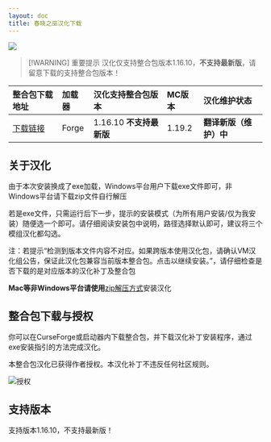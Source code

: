 ```yaml
---
layout: doc
title: 春晓之巫汉化下载
---
```


![](https://media.forgecdn.net/attachments/507/514/2022-10-18_16.png)

> [!WARNING] 重要提示
> 汉化仅支持整合包版本1.16.10，**不支持最新版**，请留意下载的支持整合包版本！

<DownloadLinks :methods="[
  { id: 'lanzou', text: '下载汉化', icon: '/imgs/svg/lanzou.svg', link: 'https://vmhanhuazu.lanzouo.com/s/witch' },
  { id: 'bilibili', text: '宣传片', icon: '/imgs/svg/bilibili.svg', link: 'https://www.bilibili.com/video/BV1Qz421X7hp/' },
  { id: 'github', text: '汉化仓库', icon: '/imgs/svg/github.svg', link: 'https://github.com/VM-Chinese-translate-group/Cottage-Witch' },
  { id: 'lazy', text: '懒汉下载', icon: '/imgs/logo/logo_64.png', link: 'https://vmhanhuazu.lanzouo.com/s/witch' }
]" />

| 整合包下载地址                                                          | 加载器 | 汉化支持整合包版本       | MC版本 | 汉化维护状态           |
| :---------------------------------------------------------------------- | :----- | :----------------------- | :----- | :--------------------- |
| [下载链接](https://www.curseforge.com/minecraft/modpacks/cottage-witch) | Forge  | 1.16.10 **不支持最新版** | 1.19.2 | **翻译新版（维护）中** |

## 关于汉化

由于本次安装换成了exe加载，Windows平台用户下载exe文件即可，非Windows平台请下载zip文件自行解压

若是exe文件，只需运行后下一步，提示的安装模式（为所有用户安装/仅为我安装）随便选一个即可。请仔细阅读安装包中说明，路径选择默认即可，建议将三个模组汉化都勾选。

注：若提示“检测到版本文件内容不对应。如果跨版本使用汉化包，请确认VM汉化组公告，保证此汉化包兼容当前版本整合包。点击以继续安装。”，请仔细检查是否下载的是对应版本的汉化补丁及整合包

**Mac等非Windows平台请使用**[zip解压方式](https://vmhanhuazu.lanzouo.com/iJtGW23qu2qf)安装汉化

## 整合包下载与授权

你可以在CurseForge或启动器内下载整合包，并下载汉化补丁安装程序，通过exe安装指引的方法完成汉化。

本整合包汉化已获得作者授权。本汉化补丁不违反任何社区规则。

![授权](https://s11.ax1x.com/2024/02/04/pFlQgqU.png)

## 支持版本

支持版本1.16.10，不支持最新版！

<DocSupport />
